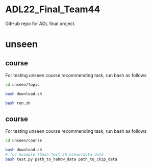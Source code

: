 # ADL22_Final_Team44
GitHub repo for ADL final project.
# unseen
## course
For testing unseen course recommending task, run bash as follows
```bash
cd unseen/topic

bash download.sh

bash run.sh

```
## course
For testing unseen course recommending task, run bash as follows
```bash
cd unseen/course

bash download.sh
# for example !bash test.sh hahow/data data
bash test.py path_to_hahow_data path_to_ckip_data

```